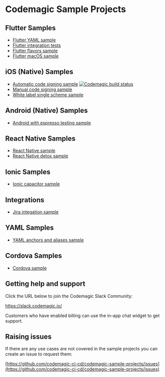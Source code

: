 # Codemagic Sample Projects

## Flutter Samples
* [Flutter YAML sample](https://github.com/codemagic-ci-cd/codemagic-sample-projects/tree/main/flutter/flutter-yaml-demo-project)
* [Flutter integration tests](https://github.com/codemagic-ci-cd/codemagic-sample-projects/tree/main/flutter/flutter-integration-tests-demo-project)
* [Flutter flavors sample](https://github.com/codemagic-ci-cd/codemagic-sample-projects/tree/main/flutter/flutter-flavors-demo-project)
* [Flutter macOS sample](https://github.com/codemagic-ci-cd/codemagic-sample-projects/tree/main/flutter/flutter-macos-demo-project)

## iOS (Native) Samples
* [Automatic code signing sample](https://github.com/codemagic-ci-cd/codemagic-sample-projects/tree/main/ios/ios-automatic-code-signing-demo-project) [![Codemagic build status](https://api.codemagic.io/apps/60b8a0dd639c3e293b8bc002/ios-staging-workflow/status_badge.svg)](https://codemagic.io/apps/60b8a0dd639c3e293b8bc002/ios-staging-workflow/latest_build)
* [Manual code signing sample](https://github.com/codemagic-ci-cd/codemagic-sample-projects/tree/main/ios/ios-manual-code-signing-demo-project)
* [White label single scheme sample](https://github.com/codemagic-ci-cd/codemagic-sample-projects/tree/main/ios/ios-white-label-single-scheme-demo-project)

## Android (Native) Samples
* [Android with espresso testing sample](https://github.com/codemagic-ci-cd/codemagic-sample-projects/tree/main/android/android-espresso-demo-project)

## React Native Samples
* [React Native sample](https://github.com/codemagic-ci-cd/codemagic-sample-projects/tree/main/react-native/react-native-demo-project)
* [React Native detox sample](https://github.com/codemagic-ci-cd/codemagic-sample-projects/tree/main/react-native/react-native-detox-demo-project)

## Ionic Samples
* [Ionic capacitor sample](https://github.com/codemagic-ci-cd/codemagic-sample-projects/tree/main/ionic/ionic-capacitor-demo-project)

## Integrations 
* [Jira integation sample](https://github.com/codemagic-ci-cd/codemagic-sample-projects/tree/main/integrations/jira_integration_demo_project)

## YAML Samples
* [YAML anchors and aliases sample](https://github.com/codemagic-ci-cd/codemagic-sample-projects/tree/main/yaml/yaml_anchors_aliases_sample)

## Cordova Samples
* [Cordova sample](https://github.com/codemagic-ci-cd/codemagic-sample-projects/tree/main/cordova/cordova-demo-project)


## Getting help and support

Click the URL below to join the Codemagic Slack Community:

https://slack.codemagic.io/

Customers who have enabled billing can use the in-app chat widget to get support. 

## Raising issues

If there are any use cases are not covered in the sample projects you can create an issue to request them:

[https://github.com/codemagic-ci-cd/codemagic-sample-projects/issues](https://github.com/codemagic-ci-cd/codemagic-sample-projects/issues)







